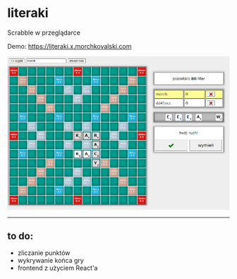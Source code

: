 # literaki
Scrabble w przeglądarce

Demo: https://literaki.x.morchkovalski.com

![screenshot](screenshot.png)

---

## to do:
* zliczanie punktów
* wykrywanie końca gry
* frontend z użyciem React'a
